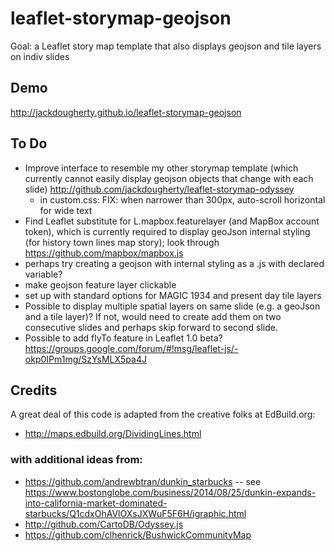 # leaflet-storymap-geojson
Goal: a Leaflet story map template that also displays geojson and tile layers on indiv slides

## Demo
http://jackdougherty.github.io/leaflet-storymap-geojson

## To Do
- Improve interface to resemble my other storymap template (which currently cannot easily display geojson objects that change with each slide) http://github.com/jackdougherty/leaflet-storymap-odyssey
  - in custom.css: FIX: when narrower than 300px, auto-scroll horizontal for wide text
- Find Leaflet substitute for L.mapbox.featurelayer (and MapBox account token), which is currently required to display geoJson internal styling (for history town lines map story); look through https://github.com/mapbox/mapbox.js
- perhaps try creating a geojson with internal styling as a .js with declared variable?
- make geojson feature layer clickable
- set up with standard options for MAGIC 1934 and present day tile layers
- Possible to display multiple spatial layers on same slide (e.g. a geoJson and a tile layer)? If not, would need to create add them on two consecutive slides and perhaps skip forward to second slide.
- Possible to add flyTo feature in Leaflet 1.0 beta? https://groups.google.com/forum/#!msg/leaflet-js/-okp0IPm1mg/SzYsMLX5pa4J

## Credits
A great deal of this code is adapted from the creative folks at EdBuild.org:
- http://maps.edbuild.org/DividingLines.html

### with additional ideas from:
- https://github.com/andrewbtran/dunkin_starbucks -- see https://www.bostonglobe.com/business/2014/08/25/dunkin-expands-into-california-market-dominated-starbucks/Q1cdxOhAVlOXsJXWuF5F6H/igraphic.html
- http://github.com/CartoDB/Odyssey.js
- https://github.com/clhenrick/BushwickCommunityMap
